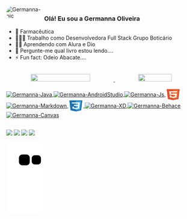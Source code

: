 <img align="left" alt="Germanna-pic" width= "20%" height="10%" style="border-radius:50px;" src="https://media.discordapp.net/attachments/936192176000495638/941839328819171401/download20220205203129.png?width=409&height=409"> 

### Olá! Eu sou a Germanna Oliveira
- 💊 Farmacêutica
- 👩🏻‍💻 Trabalho como Desenvolvedora Full Stack Grupo Boticário
- ✍🏻 Aprendendo com Alura e Dio
- 💬 Pergunte-me qual livro estou lendo....
- ⚡ Fun fact: Odeio Abacate....

##

<div align="center">
  <a href="https://github.com/germannafol">
  <img width= "56%" height="30%" src="https://github-readme-stats.vercel.app/api?username=germannafol&show_icons=true&theme=radical&include_all_commits=true&count_private=true&hide=stars,prs&locale=pt-br"/>
  <img width= "42%" height="50%" src="https://github-readme-stats.vercel.app/api/top-langs/?username=germannafol&layout=compact&langs_count=7&theme=radical&locale=pt-br"/>
</div>
<div style="display: inline_block"><br>
  <img align="center" alt="Germanna-Java" height="30" width="40" src="https://cdn.jsdelivr.net/gh/devicons/devicon/icons/java/java-original.svg">
  <img align="center" alt="Germanna-AndroidStudio" height="30" width="40" src="https://cdn.jsdelivr.net/gh/devicons/devicon/icons/android/android-original.svg">
  <img align="center" alt="Germanna-Js" height="30" width="40" src="https://cdn.jsdelivr.net/gh/devicons/devicon/icons/javascript/javascript-plain.svg">
  <img align="center" alt="Germanna-HTML" height="30" width="40" src="https://raw.githubusercontent.com/devicons/devicon/master/icons/html5/html5-original.svg">
  <img align="center" alt="Germanna-Markdown" height="30" width="40" src="https://cdn.jsdelivr.net/gh/devicons/devicon/icons/markdown/markdown-original.svg">
  <img align="center" alt="Germanna-CSS" height="30" width="40" src="https://raw.githubusercontent.com/devicons/devicon/master/icons/css3/css3-original.svg">
  <img align="center" alt="Germanna-XD" height="30" width="40" src="https://cdn.jsdelivr.net/gh/devicons/devicon/icons/xd/xd-plain.svg">
  <img align="center" alt="Germanna-Behace" height="30" width="40" src="https://cdn.jsdelivr.net/gh/devicons/devicon/icons/behance/behance-plain.svg">
  <img align="center" alt="Germanna-Canvas" height="30" width="40" src="https://cdn.jsdelivr.net/gh/devicons/devicon/icons/canva/canva-original.svg">

</div>
  
  ##
  
  <div> 
 <a href="https://instagram.com/germannafol" target="_blank"><img src="https://img.shields.io/badge/-Instagram-%23E4405F?style=for-the-badge&logo=instagram&logoColor=white" target="_blank"></a>
 <a href="https://discord.gg/ZbKDq2gN" target="_blank"><img src="https://img.shields.io/badge/Discord-7289DA?style=for-the-badge&logo=discord&logoColor=white" target="_blank"></a> 
  <a href = "mailto:germannafol@outlook.com"><img src="https://img.shields.io/badge/Microsoft_Outlook-0078D4?style=for-the-badge&logo=microsoft-outlook&logoColor=white" target="_blank"></a>
  <a href="https://www.linkedin.com/in/germanna-oliveira/" target="_blank"><img src="https://img.shields.io/badge/-LinkedIn-%230077B5?style=for-the-badge&logo=linkedin&logoColor=white" target="_blank"></a> 
 
  ![Snake animation](https://github.com/germannafol/germannafol/blob/output/github-contribution-grid-snake.svg)
 
</div>
